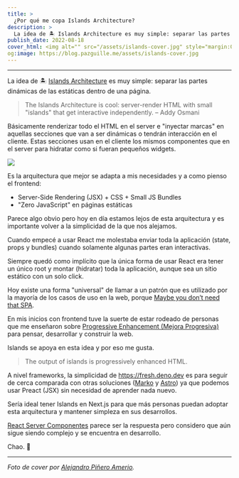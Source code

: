 ```yaml
---
title: >
  ¿Por qué me copa Islands Architecture?
description: >
  La idea de 🏝 Islands Architecture es muy simple: separar las partes dinámicas de las estáticas dentro de una página.
publish_date: 2022-08-18
cover_html: <img alt="" src="/assets/islands-cover.jpg" style="margin:0 auto;" width="592" height="296">
og:image: https://blog.pazguille.me/assets/islands-cover.jpg
---
```


---

La idea de 🏝 [Islands Architecture](https://www.patterns.dev/posts/islands-architecture/) es muy simple: separar las partes dinámicas de las estáticas dentro de una página.

> The Islands Architecture is cool: server-render HTML with small "islands" that get interactive independently.
> – Addy Osmani

Básicamente renderizar todo el HTML en el server e "inyectar marcas" en aquellas secciones que van a ser dinámicas o tendrán interacción en el cliente. Estas secciones usan en el cliente los mismos componentes que en el server para hidratar como si fueran pequeños widgets.

![](https://pbs.twimg.com/media/FKF2Qp3VkAA_OAi?format=jpg&name=4096x4096)

Es la arquitectura que mejor se adapta a mis necesidades y a como pienso el frontend:

- Server-Side Rendering (JSX) + CSS + Small JS Bundles
- "Zero JavaScript" en páginas estáticas

Parece algo obvio pero hoy en día estamos lejos de esta arquitectura y es importante volver a la simplicidad de la que nos alejamos.

Cuando empecé a usar React me molestaba enviar toda la aplicación (state, props y bundles) cuando solamente algunas partes eran interactivas.

Siempre quedó como implícito que la única forma de usar React era tener un único root y montar (hidratar) toda la aplicación, aunque sea un sitio estático con un solo click.

Hoy existe una forma "universal" de llamar a un patrón que es utilizado por la mayoría de los casos de uso en la web, porque [Maybe you don’t need that SPA](https://medium.com/@mlrawlings/maybe-you-dont-need-that-spa-f2c659bc7fec).

En mis inicios con frontend tuve la suerte de estar rodeado de personas que me enseñaron sobre [Progressive Enhancement (Mejora Progresiva)](https://blog.pazguille.me/2020/progressive-enhancement-en-los-tiempos-que-corren) para pensar, desarrollar y construir la web.

Islands se apoya en esta idea y por eso me gusta.

> The output of islands is progressively enhanced HTML.

A nivel frameworks, la simplicidad de https://fresh.deno.dev es para seguir de cerca comparada con otras soluciones ([Marko](https://markojs.com/) y [Astro](https://astro.build/)) ya que podemos usar Preact (JSX) sin necesidad de aprender nada nuevo.

Sería ideal tener Islands en Next.js para que más personas puedan adoptar esta arquitectura y mantener simpleza en sus desarrollos.

[React Server Componentes](https://nextjs.org/docs/advanced-features/react-18/server-components) parece ser la respuesta pero considero que aún sigue siendo complejo y se encuentra en desarrollo.

Chao. 🚀

---

*Foto de cover por <a href="https://unsplash.com/@vjgalaxy?utm_source=unsplash&utm_medium=referral&utm_content=creditCopyText">Alejandro Piñero Amerio</a>.*
